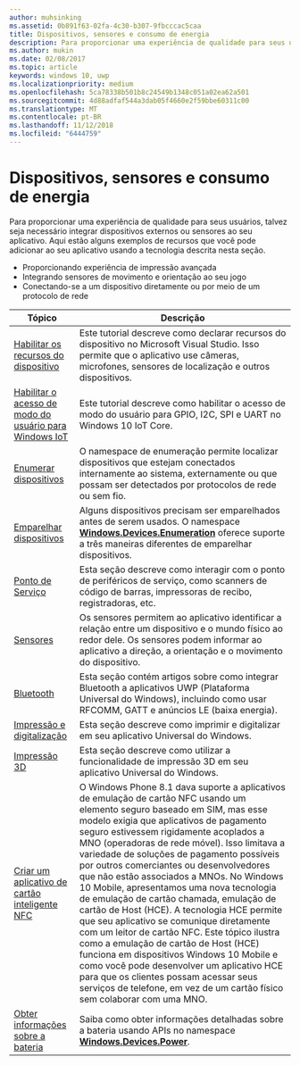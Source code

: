 ```yaml
---
author: muhsinking
ms.assetid: 0b891f63-02fa-4c30-b307-9fbcccac5caa
title: Dispositivos, sensores e consumo de energia
description: Para proporcionar uma experiência de qualidade para seus usuários, talvez seja necessário integrar dispositivos externos ou sensores ao seu aplicativo.
ms.author: mukin
ms.date: 02/08/2017
ms.topic: article
keywords: windows 10, uwp
ms.localizationpriority: medium
ms.openlocfilehash: 5ca78338b501b8c24549b1348c051a02ea62a501
ms.sourcegitcommit: 4d88adfaf544a3dab05f4660e2f59bbe60311c00
ms.translationtype: MT
ms.contentlocale: pt-BR
ms.lasthandoff: 11/12/2018
ms.locfileid: "6444759"
---
```

# <a name="devices-sensors-and-power"></a>Dispositivos, sensores e consumo de energia


Para proporcionar uma experiência de qualidade para seus usuários, talvez seja necessário integrar dispositivos externos ou sensores ao seu aplicativo. Aqui estão alguns exemplos de recursos que você pode adicionar ao seu aplicativo usando a tecnologia descrita nesta seção.

-   Proporcionando experiência de impressão avançada
-   Integrando sensores de movimento e orientação ao seu jogo
-   Conectando-se a um dispositivo diretamente ou por meio de um protocolo de rede

| Tópico | Descrição |
|-------|-------------|
| [Habilitar os recursos do dispositivo](enable-device-capabilities.md) | Este tutorial descreve como declarar recursos do dispositivo no Microsoft Visual Studio. Isso permite que o aplicativo use câmeras, microfones, sensores de localização e outros dispositivos. | 
| [Habilitar o acesso de modo do usuário para Windows IoT](enable-usermode-access.md) | Este tutorial descreve como habilitar o acesso de modo do usuário para GPIO, I2C, SPI e UART no Windows 10 IoT Core. |
| [Enumerar dispositivos](enumerate-devices.md) | O namespace de enumeração permite localizar dispositivos que estejam conectados internamente ao sistema, externamente ou que possam ser detectados por protocolos de rede ou sem fio. |
| [Emparelhar dispositivos](pair-devices.md) | Alguns dispositivos precisam ser emparelhados antes de serem usados. O namespace [<strong>Windows.Devices.Enumeration</strong>](https://msdn.microsoft.com/library/windows/apps/BR225459) oferece suporte a três maneiras diferentes de emparelhar dispositivos. |
| [Ponto de Serviço](point-of-service.md) | Esta seção descreve como interagir com o ponto de periféricos de serviço, como scanners de código de barras, impressoras de recibo, registradoras, etc. | 
| [Sensores](sensors.md) | Os sensores permitem ao aplicativo identificar a relação entre um dispositivo e o mundo físico ao redor dele. Os sensores podem informar ao aplicativo a direção, a orientação e o movimento do dispositivo. |
| [Bluetooth](bluetooth.md) | Esta seção contém artigos sobre como integrar Bluetooth a aplicativos UWP (Plataforma Universal do Windows), incluindo como usar RFCOMM, GATT e anúncios LE (baixa energia). | 
| [Impressão e digitalização](printing-and-scanning.md) | Esta seção descreve como imprimir e digitalizar em seu aplicativo Universal do Windows. | 
| [Impressão 3D](3d-printing.md) | Esta seção descreve como utilizar a funcionalidade de impressão 3D em seu aplicativo Universal do Windows. |
| [Criar um aplicativo de cartão inteligente NFC](host-card-emulation.md) | O Windows Phone 8.1 dava suporte a aplicativos de emulação de cartão NFC usando um elemento seguro baseado em SIM, mas esse modelo exigia que aplicativos de pagamento seguro estivessem rigidamente acoplados a MNO (operadoras de rede móvel). Isso limitava a variedade de soluções de pagamento possíveis por outros comerciantes ou desenvolvedores que não estão associados a MNOs. No Windows 10 Mobile, apresentamos uma nova tecnologia de emulação de cartão chamada, emulação de cartão de Host (HCE). A tecnologia HCE permite que seu aplicativo se comunique diretamente com um leitor de cartão NFC. Este tópico ilustra como a emulação de cartão de Host (HCE) funciona em dispositivos Windows 10 Mobile e como você pode desenvolver um aplicativo HCE para que os clientes possam acessar seus serviços de telefone, em vez de um cartão físico sem colaborar com uma MNO. |
| [Obter informações sobre a bateria](get-battery-info.md) | Saiba como obter informações detalhadas sobre a bateria usando APIs no namespace [<strong>Windows.Devices.Power</strong>](https://msdn.microsoft.com/library/windows/apps/Dn895017). |

